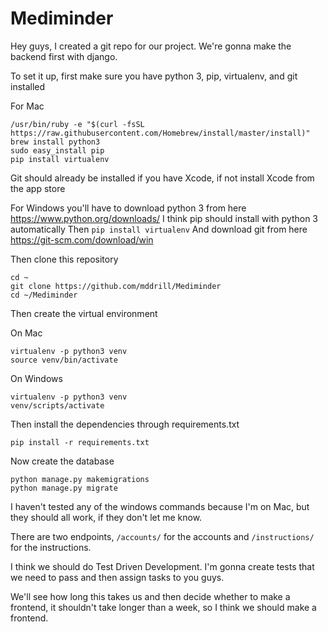 # Mediminder

Hey guys, I created a git repo for our project. We're gonna make the backend first with django.

To set it up, first make sure you have python 3, pip, virtualenv, and git installed

For Mac
```
/usr/bin/ruby -e "$(curl -fsSL https://raw.githubusercontent.com/Homebrew/install/master/install)"
brew install python3
sudo easy_install pip
pip install virtualenv
```

Git should already be installed if you have Xcode, if not install Xcode from the app store

For Windows you'll have to download python 3 from here https://www.python.org/downloads/
I think pip should install with python 3 automatically
Then `pip install virtualenv`
And download git from here https://git-scm.com/download/win

Then clone this repository
```
cd ~
git clone https://github.com/mddrill/Mediminder
cd ~/Mediminder
```

Then create the virtual environment

On Mac
```
virtualenv -p python3 venv
source venv/bin/activate
```
On Windows
```
virtualenv -p python3 venv
venv/scripts/activate
```

Then install the dependencies through requirements.txt
```
pip install -r requirements.txt
```

Now create the database
```
python manage.py makemigrations
python manage.py migrate
```
I haven't tested any of the windows commands because I'm on Mac, but they should all work, if they don't let me know.

There are two endpoints, `/accounts/` for the accounts and `/instructions/` for the instructions.

I think we should do Test Driven Development. I'm gonna create tests that we need to pass and then assign tasks to you guys.

We'll see how long this takes us and then decide whether to make a frontend, it shouldn't take longer than a week, so I think we should make a frontend.
